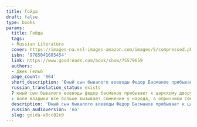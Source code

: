 ```yaml
---
title: Гойда
draft: false
type: books
params:
  title: Гойда
  tags:
  - Russian Literature
  cover: https://images-na.ssl-images-amazon.com/images/S/compressed.photo.goodreads.com/books/1672870305i/75579659.jpg
  isbn: '9785041685454'
  link: https://www.goodreads.com/book/show/75579659
  authors:
  - Джек Гельб
  page_count: '864'
  short_description: 'Юный сын бывалого воеводы Федор Басманов прибывает к царскому двору, чтобы служить государю словом и делом. Страна разрывается на части: воля владыки все больше вызывает сомнение у народа, а...'
  russian_translation_status: exists
  ? юный сын бывалого воеводы федор басманов прибывает к царскому двору, чтобы служить государю словом и делом. страна разрывается на части
  : воля владыки все больше вызывает сомнение у народа, а опричники сеют страх и смерть, где бы не ступала их нога. Федору предстоит принять правила игры и выжить во всепоглощающем пламени жестокости и насилия. Сможет ли он сохранить свою душу или нет ей места в столь жутком мире царской воли?
  description: 'Юный сын бывалого воеводы Федор Басманов прибывает к царскому двору, чтобы служить государю словом и делом. Страна разрывается на части: воля владыки все больше вызывает сомнение у народа, а опричники сеют страх и смерть, где бы не ступала их нога. Федору предстоит принять правила игры и выжить во всепоглощающем пламени жестокости и насилия. Сможет ли он сохранить свою душу или нет ей места в столь жутком мире царской воли?'
  russian_audioversion: 'no'
  slug: goida-a0cc82e9
---
```

